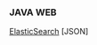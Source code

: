 ### JAVA WEB
[ElasticSearch](https://github.com/Qirui0805/Personal-Blog/blob/master/Elastic%20Search%20%26%20Java%E5%AE%A2%E6%88%B7%E7%AB%AF.md)
[JSON]
